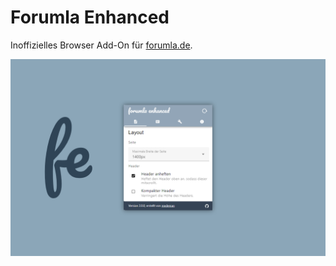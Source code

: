 # Forumla Enhanced

Inoffizielles Browser Add-On für [forumla.de](https://forumla.de).

![Screenshot](./screenshot.png)
